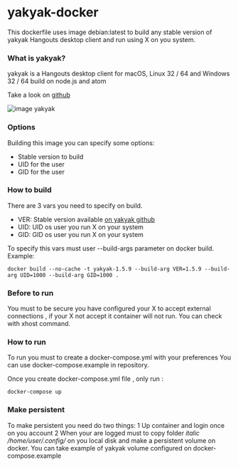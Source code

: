 # yakyak-docker
This dockerfile uses image debian:latest to build any stable version of yakyak Hangouts desktop client and run using X on you system.

### What is yakyak?
yakyak is a Hangouts desktop client for macOS, Linux 32 / 64 and Windows 32 / 64 build on node.js and atom

Take a look on [github](https://github.com/yakyak/yakyak)

![image yakyak](https://cloud.githubusercontent.com/assets/123929/16032313/cdba46c2-3204-11e6-912f-a72fef60563a.png)

### Options

Building this image you can specify some options:

* Stable version to build
* UID for the user
* GID for the user

### How to build
There are 3 vars you need to specify on build.

* VER: Stable version available [on yakyak github](https://github.com/yakyak/yakyak/releases)
* UID: UID os user you run X on your system
* GID: GID os user you run X on your system

To specify this vars must user --build-args parameter on docker build.
Example:
```
docker build --no-cache -t yakyak-1.5.9 --build-arg VER=1.5.9 --build-arg UID=1000 --build-arg GID=1000 .
```
### Before to run

You must to be secure you have configured your X to accept external connections , if your X not accept it container will not run.
You can check with xhost command.

### How to run

To run you must to create a docker-compose.yml with your preferences 
You can use docker-compose.example in repository.

Once you create docker-compose.yml file , only run :

```
docker-compose up
```
### Make persistent

To make persistent you need do two things:
1 Up container and login once on you account 
2 When your are logged must to copy folder *italic /home/user/.config/* on you local disk and make a persistent volume on docker.
  You can take example of yakyak volume configured on docker-compose.example


